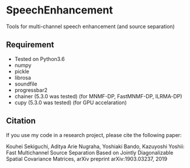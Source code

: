 # SpeechEnhancement
Tools for multi-channel speech enhancement (and source separation)
## Requirement
* Tested on Python3.6
* numpy
* pickle
* librosa
* soundfile
* progressbar2
* chainer (5.3.0 was tested) (for MNMF-DP, FastMNMF-DP, ILRMA-DP)
* cupy (5.3.0 was tested) (for GPU accelaration)

## Citation
If you use my code in a research project, please cite the following paper:

Kouhei Sekiguchi, Aditya Arie Nugraha, Yoshiaki Bando, Kazuyoshi Yoshii:
Fast Multichannel Source Separation Based on Jointly Diagonalizable Spatial Covariance Matrices,
arXiv preprint arXiv:1903.03237, 2019
